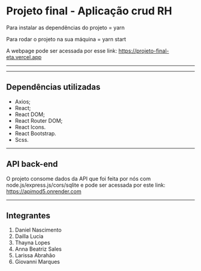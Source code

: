 # Projeto final - Aplicação crud RH  
  
Para instalar as dependências do projeto = yarn  
  
Para rodar o projeto na sua máquina = yarn start  
  
  
A webpage pode ser acessada por esse link: https://projeto-final-eta.vercel.app  
  
<hr>  
  
<hr>  
  
## Dependências utilizadas  
- Axios;  
- React;  
- React DOM;   
- React Router DOM;  
- React Icons.  
- React Bootstrap.  
- Scss.  
  
<hr>  
  
## API back-end
O projeto consome dados da API que foi feita por nós com node.js/express.js/cors/sqlite e pode ser acessada por este link: https://apimod5.onrender.com   
  
<hr>  

## Integrantes
<ol>  
<li>Daniel Nascimento</li>  
<li>Dailla Lucia</li>  
<li>Thayna Lopes</li>  
<li>Anna Beatriz Sales</li>  
<li>Larissa Abrahão</li>  
<li>Giovanni Marques</li>  
</ol>  
